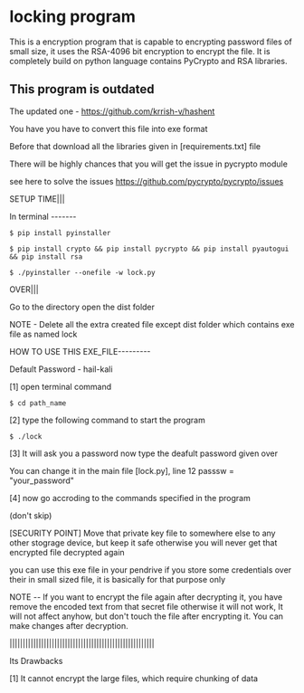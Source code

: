 # locking program
This is a encryption program that is capable to encrypting password files of small size, it uses the RSA-4096 bit encryption to encrypt the file. It is completely build on python language contains PyCrypto and RSA libraries.


## This program is outdated

The updated one -
    https://github.com/krrish-v/hashent


You have you have to convert this file into exe format

Before that download all the libraries given in [requirements.txt] file

There will be highly chances that you will get the issue in pycrypto module

see here to solve the issues https://github.com/pycrypto/pycrypto/issues

SETUP TIME|||

In terminal -------

    $ pip install pyinstaller

    $ pip install crypto && pip install pycrypto && pip install pyautogui && pip install rsa

    $ ./pyinstaller --onefile -w lock.py

OVER|||

Go to the directory open the dist folder

NOTE - Delete all the extra created file except dist folder which contains exe file as named lock

HOW TO USE THIS EXE_FILE---------


Default Password - hail-kali


[1] open terminal command 

    $ cd path_name

[2] type the following command to start the program

    $ ./lock

[3] It will ask you a password now type the deafult password given over

You can change it in the main file [lock.py], line 12
passsw = "your_password"

[4] now go accroding to the commands specified in the program


(don't skip)

[SECURITY POINT] Move that private key file to somewhere else to any other stograge device, but keep it safe otherwise you will never get that encrypted file decrypted again

you can use this exe file in your pendrive if you store some credentials over their in small sized file, it is basically for that purpose only

NOTE -- If you want to encrypt the file again after decrypting it, you have remove the encoded text from that
secret file otherwise it will not work, It will not affect anyhow, but don't touch the file after encrypting it. You can make changes after decryption.

|||||||||||||||||||||||||||||||||||||||||||||||||||||||

Its Drawbacks

[1] It cannot encrypt the large files, which require chunking of data
